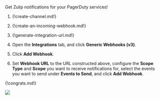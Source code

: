 Get Zulip notifications for your PagerDuty services!

1. {!create-channel.md!}

1. {!create-an-incoming-webhook.md!}

1. {!generate-integration-url.md!}

1. Open the **Integrations** tab, and click **Generic Webhooks (v3)**.

1. Click **Add Webhook**.

1. Set **Webhook URL** to the URL constructed above,
   configure the **Scope Type** and **Scope** you want to receive notifications for,
   select the events you want to send under **Events to Send**,
   and click **Add Webhook**.

{!congrats.md!}

![](/static/images/integrations/pagerduty/001.png)
